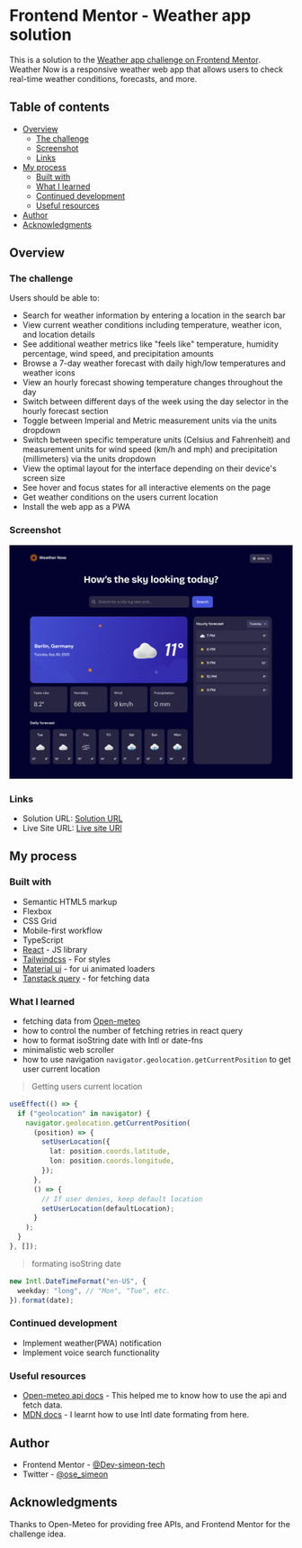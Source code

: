 # Frontend Mentor - Weather app solution

This is a solution to the [Weather app challenge on Frontend Mentor](https://www.frontendmentor.io/challenges/weather-app-K1FhddVm49). Weather Now is a responsive weather web app that allows users to check real-time weather conditions, forecasts, and more.

## Table of contents

- [Overview](#overview)
  - [The challenge](#the-challenge)
  - [Screenshot](#screenshot)
  - [Links](#links)
- [My process](#my-process)
  - [Built with](#built-with)
  - [What I learned](#what-i-learned)
  - [Continued development](#continued-development)
  - [Useful resources](#useful-resources)
- [Author](#author)
- [Acknowledgments](#acknowledgments)

## Overview

### The challenge

Users should be able to:

- Search for weather information by entering a location in the search bar
- View current weather conditions including temperature, weather icon, and location details
- See additional weather metrics like "feels like" temperature, humidity percentage, wind speed, and precipitation amounts
- Browse a 7-day weather forecast with daily high/low temperatures and weather icons
- View an hourly forecast showing temperature changes throughout the day
- Switch between different days of the week using the day selector in the hourly forecast section
- Toggle between Imperial and Metric measurement units via the units dropdown
- Switch between specific temperature units (Celsius and Fahrenheit) and measurement units for wind speed (km/h and mph) and precipitation (millimeters) via the units dropdown
- View the optimal layout for the interface depending on their device's screen size
- See hover and focus states for all interactive elements on the page
- Get weather conditions on the users current location
- Install the web app as a PWA

### Screenshot

![](./public/Screenshots/Screenshot.png)

### Links

- Solution URL: [Solution URL](https://www.frontendmentor.io/solutions/weather-now-pwa-NFE_K2bOGY)
- Live Site URL: [Live site URl](https://weather-now-ose-app.vercel.app/)

## My process

### Built with

- Semantic HTML5 markup
- Flexbox
- CSS Grid
- Mobile-first workflow
- TypeScript
- [React](https://reactjs.org/) - JS library
- [Tailwindcss](https://tailwindcss.com/) - For styles
- [Material ui](https://mui.com/) - for ui animated loaders
- [Tanstack query](https://tanstack.com/) - for fetching data

### What I learned

- fetching data from [Open-meteo](https://open-meteo.com/)
- how to control the number of fetching retries in react query
- how to format isoString date with Intl or date-fns
- minimalistic web scroller
- how to use navigation `navigator.geolocation.getCurrentPosition` to get user current location

> Getting users current location

```ts
useEffect(() => {
  if ("geolocation" in navigator) {
    navigator.geolocation.getCurrentPosition(
      (position) => {
        setUserLocation({
          lat: position.coords.latitude,
          lon: position.coords.longitude,
        });
      },
      () => {
        // If user denies, keep default location
        setUserLocation(defaultLocation);
      }
    );
  }
}, []);
```

> formating isoString date

```ts
new Intl.DateTimeFormat("en-US", {
  weekday: "long", // "Mon", "Tue", etc.
}).format(date);
```

### Continued development

- Implement weather(PWA) notification
- Implement voice search functionality

### Useful resources

- [Open-meteo api docs](https://open-meteo.com/en/docs) - This helped me to know how to use the api and fetch data.
- [MDN docs](https://developer.mozilla.org/) - I learnt how to use Intl date formating from here.

## Author

<!-- - Website - [Add your name here](https://www.your-site.com) -->

- Frontend Mentor - [@Dev-simeon-tech](https://www.frontendmentor.io/profile/Dev-simeon-tech)
- Twitter - [@ose_simeon](https://x.com/ose_simeon)

## Acknowledgments

Thanks to Open-Meteo for providing free APIs, and Frontend Mentor for the challenge idea.
